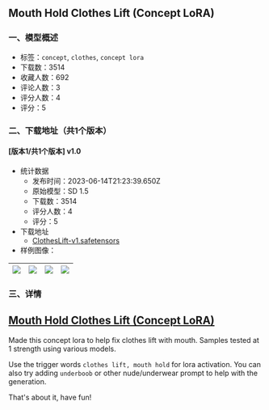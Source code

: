 ## Mouth Hold Clothes Lift (Concept LoRA)
### 一、模型概述

- 标签：`concept`, `clothes`, `concept lora`
- 下载数：3514
- 收藏人数：692
- 评论人数：3
- 评分人数：4
- 评分：5

### 二、下载地址（共1个版本）

#### [版本1/共1个版本] v1.0

- 统计数据
  - 发布时间：2023-06-14T21:23:39.650Z
  - 原始模型：SD 1.5
  - 下载数：3514
  - 评分人数：4
  - 评分：5
- 下载地址
  - [ClothesLift-v1.safetensors](https://civitai.com/api/download/models/83046)
- 样例图像：

| <img src="https://image.civitai.com/xG1nkqKTMzGDvpLrqFT7WA/41a9e3f7-b685-40b0-8b11-61de5e53e31f/width=450/935651.jpeg" /> | <img src="https://image.civitai.com/xG1nkqKTMzGDvpLrqFT7WA/2d8b6ba9-7902-4bf2-b522-32ceabdcb058/width=450/935650.jpeg" /> | <img src="https://image.civitai.com/xG1nkqKTMzGDvpLrqFT7WA/55368974-4587-4653-930f-a0f0d27444d6/width=450/935687.jpeg" /> | <img src="https://image.civitai.com/xG1nkqKTMzGDvpLrqFT7WA/23a05a0c-6e15-4788-98c2-2e0c4b5ba691/width=450/935654.jpeg" /> |
| ---- | ---- | ---- | ---- |


### 三、详情
<h2 id="kisaki-or-blue-archive"><u>Mouth Hold Clothes Lift (Concept LoRA)</u></h2><p>Made this concept lora to help fix clothes lift with mouth. Samples tested at 1 strength using various models.</p><p>Use the trigger words <code>clothes lift, mouth hold</code> for lora activation. You can also try adding <code>underboob</code> or other nude/underwear prompt to help with the generation.</p><p></p><p>That's about it, have fun!</p>